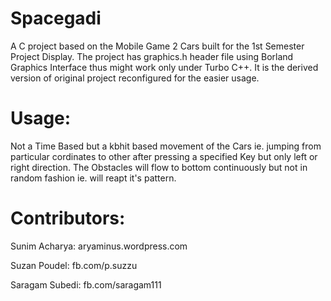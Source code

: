 # Spacegadi

A C project based on the Mobile Game 2 Cars built for the 1st Semester Project Display.
The project has graphics.h header file using Borland Graphics Interface thus might work only under Turbo C++. 
It is the derived version of original project reconfigured for the easier usage.

# Usage:
Not a Time Based but a kbhit based movement of the Cars ie. jumping from particular cordinates to other after pressing a specified Key but only left or right direction. The Obstacles will flow to bottom continuously but not in random fashion ie. will reapt it's pattern. 

# Contributors:

Sunim Acharya: aryaminus.wordpress.com

Suzan Poudel: fb.com/p.suzzu

Saragam Subedi: fb.com/saragam111
